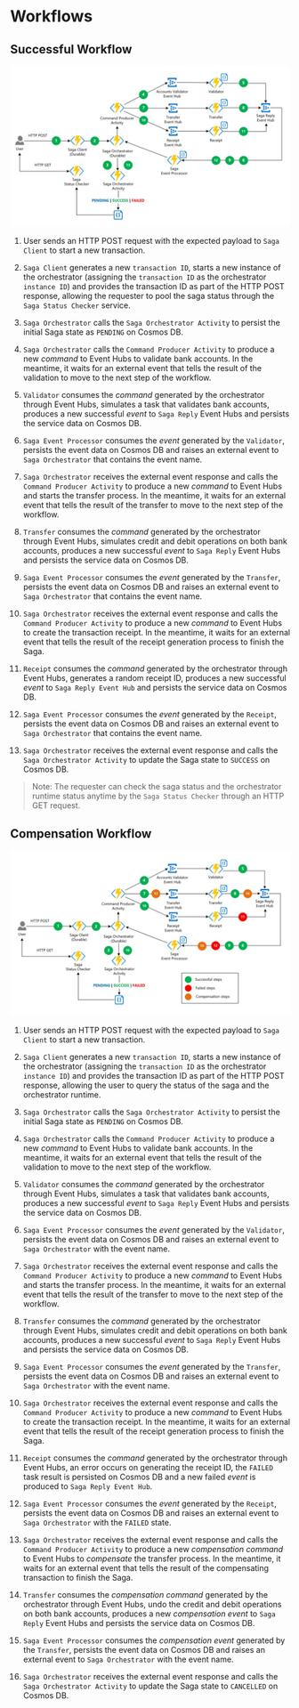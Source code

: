 # Workflows

## Successful Workflow

![Successful workflow](../img/workflow-success.jpg)

1. User sends an HTTP POST request with the expected payload to `Saga Client` to start a new transaction.

2. `Saga Client` generates a new `transaction ID`, starts a new instance of the orchestrator (assigning the `transaction ID` as the orchestrator `instance ID`) and provides the transaction ID as part of the HTTP POST response, allowing the requester to pool the saga status through the `Saga Status Checker` service.
  
3. `Saga Orchestrator` calls the `Saga Orchestrator Activity` to persist the initial Saga state as `PENDING` on Cosmos DB.

4. `Saga Orchestrator` calls the `Command Producer Activity` to produce a new *command* to Event Hubs to validate bank accounts. In the meantime, it waits for an external event that tells the result of the validation to move to the next step of the workflow.

5. `Validator` consumes the *command* generated by the orchestrator through Event Hubs, simulates a task that validates bank accounts, produces a new successful *event* to `Saga Reply` Event Hubs and persists the service data on Cosmos DB.

6. `Saga Event Processor` consumes the *event* generated by the `Validator`, persists the event data on Cosmos DB and raises an external event to `Saga Orchestrator` that contains the event name.

7. `Saga Orchestrator` receives the external event response and calls the `Command Producer Activity` to produce a new *command* to Event Hubs and starts the transfer process. In the meantime, it waits for an external event that tells the result of the transfer to move to the next step of the workflow.

8. `Transfer` consumes the *command* generated by the orchestrator through Event Hubs, simulates credit and debit operations on both bank accounts, produces a new successful *event* to `Saga Reply` Event Hubs and persists the service data on Cosmos DB.

9. `Saga Event Processor` consumes the *event* generated by the `Transfer`, persists the event data on Cosmos DB and raises an external event to `Saga Orchestrator` that contains the event name.

10. `Saga Orchestrator` receives the external event response and calls the `Command Producer Activity` to produce a new *command* to Event Hubs to create the transaction receipt. In the meantime, it waits for an external event that tells the result of the receipt generation process to finish the Saga.

11. `Receipt` consumes the *command* generated by the orchestrator through Event Hubs, generates a random receipt ID, produces a new successful *event* to `Saga Reply Event Hub` and persists the service data on Cosmos DB.

12. `Saga Event Processor` consumes the *event* generated by the `Receipt`, persists the event data on Cosmos DB and raises an external event to `Saga Orchestrator` that contains the event name.

13. `Saga Orchestrator` receives the external event response and calls the `Saga Orchestrator Activity` to update the Saga state to `SUCCESS` on Cosmos DB.

> Note: The requester can check the saga status and the orchestrator runtime status anytime by the `Saga Status Checker` through an HTTP GET request.

## Compensation Workflow

![Failed workflow](../img/workflow-fail.jpg)

1. User sends an HTTP POST request with the expected payload to `Saga Client` to start a new transaction.

2. `Saga Client` generates a new `transaction ID`, starts a new instance of the orchestrator (assigning the `transaction ID` as the orchestrator `instance ID`) and provides the transaction ID as part of the HTTP POST response, allowing the user to query the status of the saga and the orchestrator runtime.

3. `Saga Orchestrator` calls the `Saga Orchestrator Activity` to persist the initial Saga state as `PENDING` on Cosmos DB.

4. `Saga Orchestrator` calls the `Command Producer Activity` to produce a new *command* to Event Hubs to validate bank accounts. In the meantime, it waits for an external event that tells the result of the validation to move to the next step of the workflow.

5. `Validator` consumes the *command* generated by the orchestrator through Event Hubs, simulates a task that validates bank accounts, produces a new successful *event* to `Saga Reply` Event Hubs and persists the service data on Cosmos DB.

6. `Saga Event Processor` consumes the *event* generated by the `Validator`, persists the event data on Cosmos DB and raises an external event to `Saga Orchestrator` with the event name.

7. `Saga Orchestrator` receives the external event response and calls the `Command Producer Activity` to produce a new *command* to Event Hubs and starts the transfer process. In the meantime, it waits for an external event that tells the result of the transfer to move to the next step of the workflow.

8. `Transfer` consumes the *command* generated by the orchestrator through Event Hubs, simulates credit and debit operations on both bank accounts, produces a new successful *event* to `Saga Reply` Event Hubs and persists the service data on Cosmos DB.

9. `Saga Event Processor` consumes the *event* generated by the `Transfer`, persists the event data on Cosmos DB and raises an external event to `Saga Orchestrator` with the event name.

10. `Saga Orchestrator` receives the external event response and calls the `Command Producer Activity` to produce a new *command* to Event Hubs to create the transaction receipt. In the meantime, it waits for an external event that tells the result of the receipt generation process to finish the Saga.

11. `Receipt` consumes the *command* generated by the orchestrator through Event Hubs, an error occurs on generating the receipt ID, the `FAILED` task result is persisted on Cosmos DB and a new failed *event* is produced to `Saga Reply Event Hub`.

12. `Saga Event Processor` consumes the *event* generated by the `Receipt`, persists the event data on Cosmos DB and raises an external event to `Saga Orchestrator` with the `FAILED` state.

13. `Saga Orchestrator` receives the external event response and calls the `Command Producer Activity` to produce a new *compensation command* to Event Hubs to *compensate* the transfer process. In the meantime, it waits for an external event that tells the result of the compensating transaction to finish the Saga.

14. `Transfer` consumes the *compensation command* generated by the orchestrator through Event Hubs, undo the credit and debit operations on both bank accounts, produces a new *compensation event* to `Saga Reply` Event Hubs and persists the service data on Cosmos DB.

15. `Saga Event Processor` consumes the *compensation event* generated by the `Transfer`, persists the event data on Cosmos DB and raises an external event to `Saga Orchestrator` with the event name.

16. `Saga Orchestrator` receives the external event response and calls the `Saga Orchestrator Activity` to update the Saga state to `CANCELLED` on Cosmos DB.
